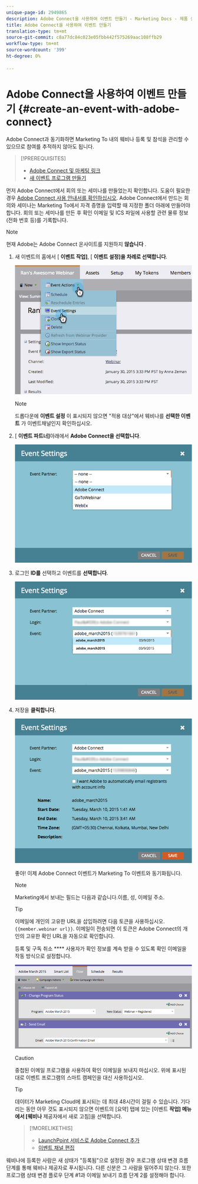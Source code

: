 ```yaml
---
unique-page-id: 2949865
description: Adobe Connect을 사용하여 이벤트 만들기 - Marketing Docs - 제품 설명서
title: Adobe Connect을 사용하여 이벤트 만들기
translation-type: tm+mt
source-git-commit: c8a77dc84c023e05fbb442f575269aac108ffb29
workflow-type: tm+mt
source-wordcount: '399'
ht-degree: 0%

---
```



# Adobe Connect을 사용하여 이벤트 만들기 {#create-an-event-with-adobe-connect}

Adobe Connect과 동기화하면 Marketing To 내의 웨비나 등록 및 참석을 관리할 수 있으므로 참여를 추적하지 않아도 됩니다.

>[!PREREQUISITES]
>
>* [Adobe Connect 및 마케팅 링크](/help/marketo/product-docs/administration/additional-integrations/add-adobe-connect-as-a-launchpoint-service.md)
>* [새 이벤트 프로그램 만들기](/help/marketo/product-docs/demand-generation/events/understanding-events/create-a-new-event-program.md)


먼저 Adobe Connect에서 회의 또는 세미나를 만들었는지 확인합니다. 도움이 필요한 경우 [Adobe Connect 사용 안내서를 확인하십시오](http://help.adobe.com/en_US/connect/9.0/using/index.html). Adobe Connect에서 만드는 회의와 세미나는 Marketing To에서 자격 증명을 입력할 때 지정한 폴더 아래에 만들어야 합니다. 회의 또는 세미나를 만든 후 확인 이메일 및 ICS 파일에 사용할 관련 물류 정보(전화 번호 등)를 기록합니다.

>[!NOTE]
>
>현재 Adobe는 Adobe Connect 온사이트를 지원하지 **않습니다** .

1. 새 이벤트의 홈에서 [ **이벤트 작업]**, [ **이벤트 설정]을 차례로 선택합니다**.

   ![](assets/image2015-1-30-15-3a34-3a28.png)

   >[!NOTE]
   >
   >드롭다운에 **이벤트 설정** 이 표시되지 않으면 &quot;적용 대상&quot;에서 웨비나를 **선택한 이벤트** 가 이벤트채널인지 확인하십시오.

1. [ **이벤트 파트너]**&#x200B;아래에서 **Adobe Connect을 선택합니다**.

   ![](assets/event-settings-adobe-connect.png)

1. 로그인 **ID를** 선택하고 이벤트를 **선택합니다**.

   ![](assets/event-settings-select-event-adobe-connect.png)

1. 저장을 **클릭합니다**.

   ![](assets/event-settings-overview.png)

   좋아! 이제 Adobe Connect 이벤트가 Marketing To 이벤트와 동기화됩니다.

   >[!NOTE]
   >
   >Marketing에서 보내는 필드는 다음과 같습니다.이름, 성, 이메일 주소.

   >[!TIP]
   >
   >이메일에 개인의 고유한 URL을 삽입하려면 다음 토큰을 사용하십시오. `{{member.webinar url}}`. 이메일이 전송되면 이 토큰은 Adobe Connect의 개인의 고유한 확인 URL을 자동으로 확인합니다.
   >
   >등록 및 구독 취소 **** 사용자가 확인 정보를 계속 받을 수 있도록 확인 이메일을 작동 방식으로 설정합니다.

   ![](assets/adobe.png)

   >[!CAUTION]
   >
   >중첩된 이메일 프로그램을 사용하여 확인 이메일을 보내지 마십시오. 위에 표시된 대로 이벤트 프로그램의 스마트 캠페인을 대신 사용하십시오.

   >[!TIP]
   >
   >데이터가 Marketing Cloud에 표시되는 데 최대 48시간이 걸릴 수 있습니다. 기다리는 동안 아무 것도 표시되지 않으면 이벤트의 [요약] 탭에 있는 [이벤트 **작업] 메뉴에서 [웨비나** 제공자에서 새로 고침]을 선택합니다.

   >[!MORELIKETHIS]
   >
   > * [LaunchPoint 서비스로 Adobe Connect 추가](../../../../product-docs/administration/additional-integrations/add-adobe-connect-as-a-launchpoint-service.md)
   > * [이벤트 채널 편집](../../../../product-docs/demand-generation/events/understanding-events/edit-an-event-channel.md)


웨비나에 등록한 사람은 새 상태가 &quot;등록됨&quot;으로 설정된 경우 프로그램 상태 변경 흐름 단계를 통해 웨비나 제공자로 푸시됩니다. 다른 신분은 그 사람을 밀어주지 않는다. 또한 프로그램 상태 변경 플로우 단계 #1과 이메일 보내기 흐름 단계 2를 설정해야 합니다.
